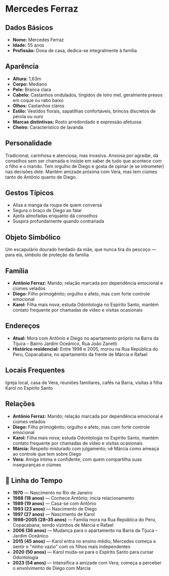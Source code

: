# Mercedes Ferraz

## Dados Básicos
- **Nome:** Mercedes Ferraz
- **Idade:** 55 anos
- **Profissão:** Dona de casa, dedica-se integralmente à família

## Aparência
- **Altura:** 1,63m
- **Corpo:** Mediano
- **Pele:** Branca clara
- **Cabelo:** Castanhos ondulados, tingidos de loiro mel, geralmente presos em coque ou rabo baixo
- **Olhos:** Castanhos claros
- **Estilo:** Vestidos florais, sapatilhas confortáveis, brincos discretos de pérola ou ouro
- **Marcas distintivas:** Rosto arredondado e expressão afetuosa
- **Cheiro:** Característico de lavanda

## Personalidade
Tradicional, carinhosa e atenciosa, mas invasiva. Ansiosa por agradar, dá conselhos sem ser chamada e insiste em saber de tudo que acontece com o filho e o marido. Tem orgulho de Diego e gosta de opinar (e se intrometer) nas decisões dele. Mantém amizade próxima com Vera, mas tem ciúmes tanto de Antônio quanto de Diego.

## Gestos Típicos
- Alisa a manga da roupa de quem conversa
- Segura o braço de Diego ao falar
- Ajeita almofadas enquanto dá conselhos
- Suspira profundamente quando contrariada

## Objeto Simbólico
Um escapulário dourado herdado da mãe, que nunca tira do pescoço — para ela, símbolo de proteção da família

## Família
- **Antônio Ferraz:** Marido; relação marcada por dependência emocional e ciúmes velados
- **Diego:** Filho primogênito; orgulho e afeto, mas com forte controle emocional
- **Karol:** Filha mais nova; estuda Odontologia no Espírito Santo, mantém contato frequente por chamadas de vídeo e visitas ocasionais

## Endereços
- **Atual:** Mora com Antônio e Diego no apartamento próprio na Barra da Tijuca – Bairro Jardim Oceânico, Rua João Zanetti
- **Histórico residencial:** Entre 1998 e 2005, morou na Rua República do Peru, Copacabana, no apartamento da frente de Márcia e Rafael

## Locais Frequentes
Igreja local, casa de Vera, reuniões familiares, cafés na Barra, visitas à filha Karol no Espírito Santo

## Relações
- **Antônio Ferraz:** Marido; relação marcada por dependência emocional e ciúmes velados
- **Diego:** Filho primogênito; orgulho e afeto, mas com forte controle emocional
- **Karol:** Filha mais nova; estuda Odontologia no Espírito Santo, mantém contato frequente por chamadas de vídeo e visitas ocasionais
- **Márcia:** Respeito misturado com julgamento; vê Márcia como ameaça ao controle que tem sobre Diego
- **Vera:** Amiga íntima e confidente, com quem compartilha suas inseguranças e ciúmes

## 📅 Linha do Tempo
- **1970** — Nascimento no Rio de Janeiro
- **1988 (18 anos)** — Conhece Antônio; inicia relacionamento
- **1989 (19 anos)** — Casa-se com Antônio
- **1993 (23 anos)** — Nascimento de Diego
- **1997 (27 anos)** — Nascimento de Karol
- **1998–2005 (28–35 anos)** — Família mora na Rua República do Peru, Copacabana, sendo vizinhos de Márcia e Rafael
- **2006 (36 anos)** — Mudança para o apartamento na Barra da Tijuca – Jardim Oceânico
- **2015 (45 anos)** — Karol entra no ensino médio, Mercedes começa a sentir o "ninho vazio" com os filhos mais independentes
- **2020 (50 anos)** — Karol muda-se para o Espírito Santo para cursar Odontologia
- **2023 (54 anos)** — Intensifica a amizade com Vera; começa a perceber o envolvimento de Diego com Márcia
